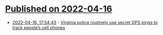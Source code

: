 # [Published on 2022-04-16](index.md)

* [2022-04-16, 17:54:43](https://news.ycombinator.com/item?id=31054432) - [Virginia police routinely use secret GPS pings to track people’s cell phones](https://www.insidenova.com/headlines/virginia-police-routinely-use-secret-gps-pings-to-track-people-s-cell-phones/article_e9c5e028-bbd4-11ec-8934-ab3eea0e9aa5.html)

